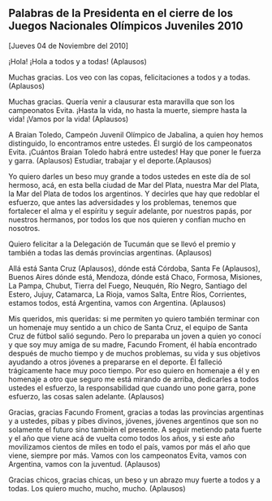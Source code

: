 Palabras de la Presidenta en el cierre de los Juegos Nacionales Olímpicos Juveniles 2010
----------------------------------------------------------------------------------------

[Jueves 04 de Noviembre del 2010]

¡Hola! ¡Hola a todos y a todas! (Aplausos)

Muchas gracias. Los veo con las copas, felicitaciones a todos y a todas.
(Aplausos)

Muchas gracias. Quería venir a clausurar esta maravilla que son los
campeonatos Evita. ¡Hasta la vida, no hasta la muerte, siempre hasta la
vida! ¡Vamos por la vida! (Aplausos)

A Braian Toledo, Campeón Juvenil Olímpico de Jabalina, a quien hoy hemos
distinguido, lo encontramos entre ustedes. Él surgió de los campeonatos
Evita. ¡Cuántos Braian Toledo habrá entre ustedes! Hay que poner le
fuerza y garra. (Aplausos) Estudiar, trabajar y el deporte.(Aplausos)

Yo quiero darles un beso muy grande a todos ustedes en este día de sol
hermoso, acá, en esta bella ciudad de Mar del Plata, nuestra Mar del
Plata, la Mar del Plata de todos los argentinos. Y decirles que hay que
redoblar el esfuerzo, que antes las adversidades y los problemas,
tenemos que fortalecer el alma y el espíritu y seguir adelante, por
nuestros papás, por nuestros hermanos, por todos los que nos quieren y
confían mucho en nosotros.

Quiero felicitar a la Delegación de Tucumán que se llevó el premio y
también a todas las demás provincias argentinas. (Aplausos)

Allá está Santa Cruz (Aplausos), dónde está Córdoba, Santa Fe
(Aplausos), Buenos Aires dónde está, Mendoza, dónde está Chaco, Formosa,
Misiones, La Pampa, Chubut, Tierra del Fuego, Neuquén, Río Negro,
Santiago del Estero, Jujuy, Catamarca, La Rioja, vamos Salta, Entre
Ríos, Corrientes, estamos todos, está Argentina, vamos con Argentina.
(Aplausos)

Mis queridos, mis queridas: si me permiten yo quiero también terminar
con un homenaje muy sentido a un chico de Santa Cruz, el equipo de Santa
Cruz de fútbol salió segundo. Pero lo preparaba un joven a quien yo
conocí y que soy muy amiga de su madre, Facundo Froment, él había
encontrado después de mucho tiempo y de muchos problemas, su vida y sus
objetivos ayudando a otros jóvenes a prepararse en el deporte. Él
falleció trágicamente hace muy poco tiempo. Por eso quiero en homenaje a
él y en homenaje a otro que seguro me está mirando de arriba, dedicarles
a todos ustedes el esfuerzo, la responsabilidad que cuando uno pone
garra, pone esfuerzo, las cosas salen adelante. (Aplausos)

Gracias, gracias Facundo Froment, gracias a todas las provincias
argentinas y a ustedes, pibas y pibes divinos, jóvenes, jóvenes
argentinos que son no solamente el futuro sino también el presente. A
seguir metiendo pata fuerte y el año que viene acá de vuelta como todos
los años, y si este año movilizamos cientos de miles en todo el país,
vamos por más el año que viene, siempre por más. Vamos con los
campeonatos Evita, vamos con Argentina, vamos con la juventud.
(Aplausos)

Gracias chicos, gracias chicas, un beso y un abrazo muy fuerte a todos y
a todas. Los quiero mucho, mucho, mucho. (Aplausos)

 

 

